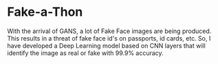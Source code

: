 # Fake-a-Thon
With the arrival of GANS, a lot of Fake Face images are being produced. This results in a threat of fake face id's on passports, id cards, etc. So, I have developed a Deep Learning model based on CNN layers that will identify the image as real or fake with 99.9% accuracy.
